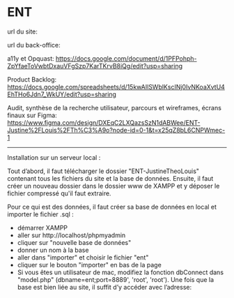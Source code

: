 # ENT

url du site:

url du back-office:

a11y et Opquast: https://docs.google.com/document/d/1PFPohph-ZpYfaeToVwbtDxauVFgSzp7KarTKrvB8iQg/edit?usp=sharing 

Product Backlog: https://docs.google.com/spreadsheets/d/15kwAIlSWblKscINj0IvNKoaXvtU4EhTHo6Jdn7_WkUY/edit?usp=sharing

Audit, synthèse de la recherche utilisateur, parcours et wireframes, écrans finaux sur Figma: https://www.figma.com/design/DXEqC2LXQazsSzN1dABWee/ENT-Justine%2FLouis%2FTh%C3%A9o?node-id=0-1&t=x25qZ8bL6CNPWmec-1 

________________________________

Installation sur un serveur local :

Tout d’abord, il faut télécharger le dossier "ENT-JustineTheoLouis" contenant tous les fichiers du site et la base de données. Ensuite, il faut créer un nouveau dossier dans le dossier www de XAMPP et y déposer le fichier compressé qu'il faut extraire.

Pour ce qui est des données, il faut créer sa base de données en local et importer le fichier .sql :

- démarrer XAMPP
- aller sur http://localhost/phpmyadmin
- cliquer sur "nouvelle base de données"
- donner un nom à la base
- aller dans "importer" et choisir le fichier "ent"
- cliquer sur le bouton "importer" en bas de la page
- Si vous êtes un utilisateur de mac, modifiez la fonction  dbConnect dans "model.php" (dbname=ent;port=8889', 'root', 'root'). Une fois que la base est bien liée au site, il suffit d’y accéder avec l’adresse:

